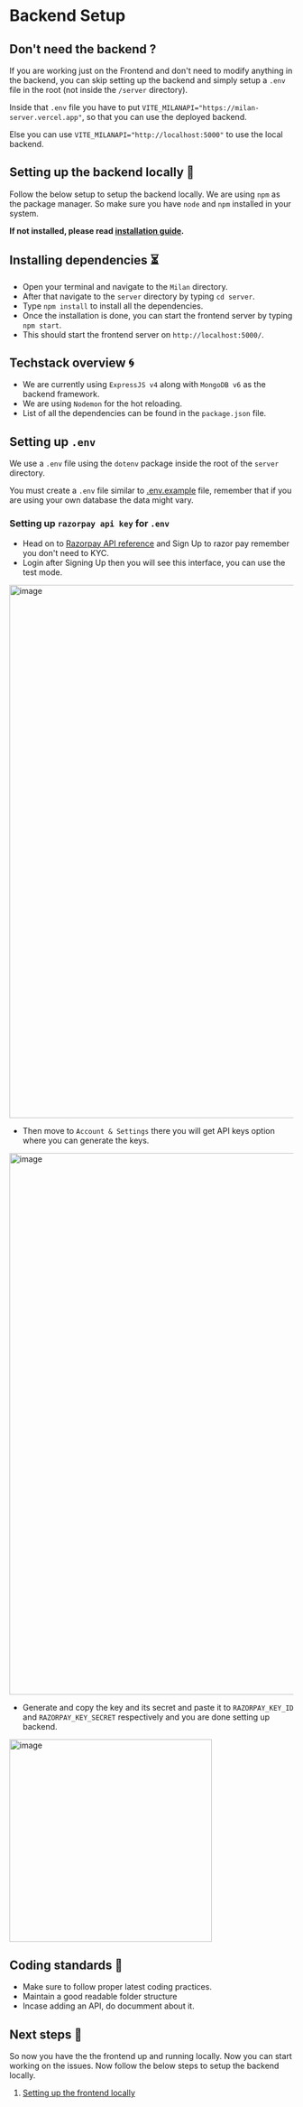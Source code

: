 # Backend Setup

## Don't need the backend ?

If you are working just on the Frontend and don't need to modify anything in the backend, you can skip setting up the backend and simply setup a `.env` file in the root (not inside the `/server` directory).

Inside that `.env` file you have to put `VITE_MILANAPI="https://milan-server.vercel.app"`, so that you can use the deployed backend. 

Else you can use `VITE_MILANAPI="http://localhost:5000"` to use the local backend.
  
## Setting up the backend locally 🚀

Follow the below setup to setup the backend locally. We are using `npm` as the
package manager. So make sure you have `node` and `npm` installed in your
system.

**If not installed, please read
[installation guide](https://docs.npmjs.com/downloading-and-installing-node-js-and-npm).**

## Installing dependencies ⏳

- Open your terminal and navigate to the `Milan` directory.
- After that navigate to the `server` directory by typing `cd server`.
- Type `npm install` to install all the dependencies.
- Once the installation is done, you can start the frontend server by typing
  `npm start`.
- This should start the frontend server on `http://localhost:5000/`.

## Techstack overview 🌀

- We are currently using `ExpressJS v4` along with `MongoDB v6` as the backend
  framework.
- We are using `Nodemon` for the hot reloading.
- List of all the dependencies can be found in the `package.json` file.

## Setting up `.env`

We use a `.env` file using the `dotenv` package inside the root of the `server`
directory.

You must create a `.env` file similar to [.env.example](../server/.env.example) file, remember that if you are using your own database the data might vary.


### Setting up `razorpay api key` for `.env`
- Head on to [Razorpay API reference](https://razorpay.com/docs/api) and Sign Up to razor pay remember you don't need to KYC. 
- Login after Signing Up then you will see this interface, you can use the test mode.

<img width="945" alt="image" src="https://github.com/tejaskh3/Milan/assets/98630752/2de85099-8167-4db2-9fc7-9d539c5bcf64">

- Then move to `Account & Settings` there you will get API keys option where you can generate the keys.

<img width="960" alt="image" src="https://github.com/tejaskh3/Milan/assets/98630752/b1feb58c-f71a-4820-b298-40f05d27146e">

- Generate and copy the key and its secret and paste it to `RAZORPAY_KEY_ID` and `RAZORPAY_KEY_SECRET` respectively and you are done setting up backend.

<img width="359" alt="image" src="https://github.com/tejaskh3/Milan/assets/98630752/5f08bde3-17fa-472d-9587-9524fa737dd5">

## Coding standards 🔐

- Make sure to follow proper latest coding practices.
- Maintain a good readable folder structure
- Incase adding an API, do documment about it.

## Next steps 🚀

So now you have the the frontend up and running locally. Now you can start
working on the issues. Now follow the below steps to setup the backend locally.

1. [Setting up the frontend locally](/docs/FrontendSetup.md)
